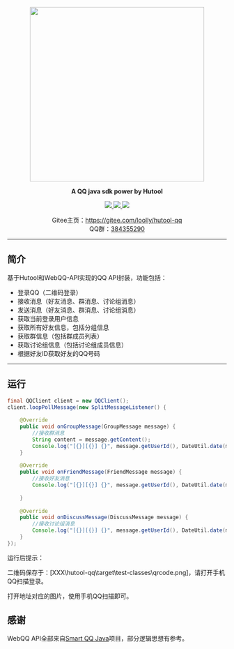 <p align="center">
	<a href="http://hutool.cn/"><img src="https://gitee.com/loolly/hutool-qq/raw/master/doc/hutool-qq.jpg" width="400"></a>
</p>
<p align="center">
	<strong>A QQ java sdk power by Hutool</strong>
</p>
<p align="center">
	<a href="http://search.maven.org/#artifactdetails%7Ccn.hutool%7Chutool-all%7C4.1.5%7Cjar">
		<img src="https://img.shields.io/badge/version-1.0.0-blue.svg" >
	</a>
	<a href="http://www.apache.org/licenses/LICENSE-2.0.html">
		<img src="http://img.shields.io/:license-apache-blue.svg" >
	</a>
	<a>
		<img src="https://img.shields.io/badge/JDK-1.7+-green.svg" >
	</a>
</p>
<p align="center">
	Gitee主页：<a href="https://gitee.com/loolly/hutool-qq">https://gitee.com/loolly/hutool-qq</a><br/>
	QQ群：<a href="https://jq.qq.com/?_wv=1027&k=5Yxay3A">384355290</a>
</p>

-------------------------------------------------------------------------------

## 简介

基于Hutool和WebQQ-API实现的QQ API封装，功能包括：

- 登录QQ（二维码登录）
- 接收消息（好友消息、群消息、讨论组消息）
- 发送消息（好友消息、群消息、讨论组消息）
- 获取当前登录用户信息
- 获取所有好友信息，包括分组信息
- 获取群信息（包括群成员列表）
- 获取讨论组信息（包括讨论组成员信息）
- 根据好友ID获取好友的QQ号码

-------------------------------------------------------------------------------

## 运行

```java
final QQClient client = new QQClient();
client.loopPollMessage(new SplitMessageListener() {
	
	@Override
	public void onGroupMessage(GroupMessage message) {
		//接收群消息
		String content = message.getContent();
		Console.log("[{}][{}] {}", message.getUserId(), DateUtil.date(message.getTime()).toTimeStr(), message.getContent());
	}
	
	@Override
	public void onFriendMessage(FriendMessage message) {
		//接收好友消息
		Console.log("[{}][{}] {}", message.getUserId(), DateUtil.date(message.getTime()).toTimeStr(), message.getContent());
		
	}
	
	@Override
	public void onDiscussMessage(DiscussMessage message) {
		//接收讨论组消息
		Console.log("[{}][{}] {}", message.getUserId(), DateUtil.date(message.getTime()).toTimeStr(), message.getContent());
	}
});
```

运行后提示：

二维码保存于：[XXX\hutool-qq\target\test-classes\qrcode.png]，请打开手机QQ扫描登录。

打开地址对应的图片，使用手机QQ扫描即可。

## 感谢

WebQQ API全部来自[Smart QQ Java](https://github.com/ScienJus/smartqq)项目，部分逻辑思想有参考。